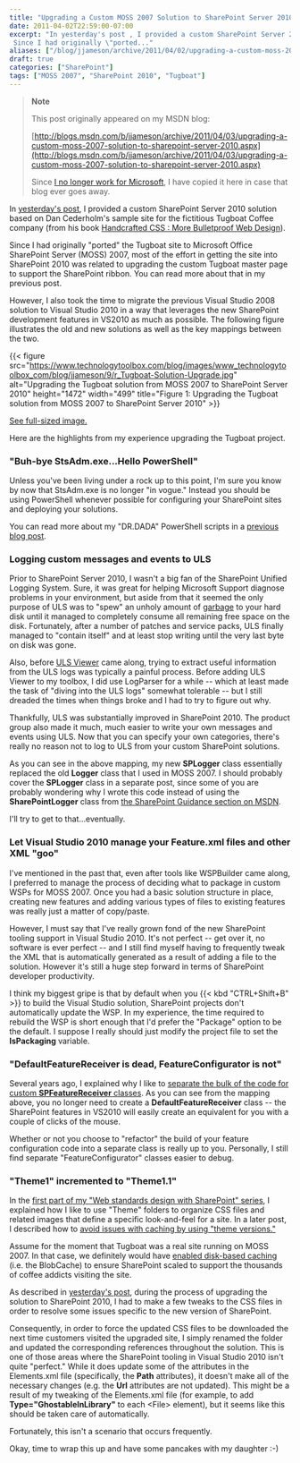 ```yaml
---
title: "Upgrading a Custom MOSS 2007 Solution to SharePoint Server 2010"
date: 2011-04-02T22:59:00-07:00
excerpt: "In yesterday's post , I provided a custom SharePoint Server 2010 solution based on Dan Cederholm's sample site for the fictitious Tugboat Coffee company (from his book Handcrafted CSS : More Bulletproof Web Design ). 
 Since I had originally \"ported..."
aliases: ["/blog/jjameson/archive/2011/04/02/upgrading-a-custom-moss-2007-solution-to-sharepoint-server-2010.aspx"]
draft: true
categories: ["SharePoint"]
tags: ["MOSS 2007", "SharePoint 2010", "Tugboat"]
---
```


> **Note**
>
> This post originally appeared on my MSDN blog:
>
> [http://blogs.msdn.com/b/jjameson/archive/2011/04/03/upgrading-a-custom-moss-2007-solution-to-sharepoint-server-2010.aspx](http://blogs.msdn.com/b/jjameson/archive/2011/04/03/upgrading-a-custom-moss-2007-solution-to-sharepoint-server-2010.aspx)
>
> Since [I no longer work for Microsoft](/blog/jjameson/2011/09/02/last-day-with-microsoft), I have copied it here in case that blog                 ever goes away.

In [yesterday's post](/blog/jjameson/2011/04/01/web-standards-design-with-sharepoint-part-4), I provided a custom SharePoint Server 2010 solution based         on Dan Cederholm's sample site for the fictitious Tugboat Coffee company (from his         book [Handcrafted CSS : More Bulletproof Web Design](http://amzn.com/0321643380)).

Since I had originally "ported" the Tugboat site to Microsoft Office SharePoint         Server (MOSS) 2007, most of the effort in getting the site into SharePoint 2010         was related to upgrading the custom Tugboat master page to support the SharePoint         ribbon. You can read more about that in my previous post.

However, I also took the time to migrate the previous Visual Studio 2008 solution         to Visual Studio 2010 in a way that leverages the new SharePoint development features         in VS2010 as much as possible. The following figure illustrates the old and new         solutions as well as the key mappings between the two.

{{< figure
src="https://www.technologytoolbox.com/blog/images/www_technologytoolbox_com/blog/jjameson/9/r_Tugboat-Solution-Upgrade.jpg"
alt="Upgrading the Tugboat solution from MOSS 2007 to SharePoint Server 2010"
height="1472"
width="499"
title="Figure 1: Upgrading the Tugboat solution from MOSS 2007 to SharePoint Server 2010" >}}

[See full-sized image.](/blog/images/www_technologytoolbox_com/blog/jjameson/9/o_Tugboat-Solution-Upgrade.jpg)

Here are the highlights from my experience upgrading the Tugboat project.

### "Buh-bye StsAdm.exe...Hello PowerShell"

Unless you've been living under a rock up to this point, I'm sure you know by now         that StsAdm.exe is no longer "in vogue." Instead you should be using PowerShell         whenever possible for configuring your SharePoint sites and deploying your solutions.

You can read more about my "DR.DADA" PowerShell scripts in a [previous blog post](/blog/jjameson/2011/02/26/deployment-scripts-for-sharepoint-server-2010).

### Logging custom messages and events to ULS

Prior to SharePoint Server 2010, I wasn't a big fan of the SharePoint Unified Logging         System. Sure, it was great for helping Microsoft Support diagnose problems in your         environment, but aside from that it seemed the only purpose of ULS was to "spew"         an unholy amount of [garbage](/blog/jjameson/2009/03/25/sharepoint-uls-logs-flooded-with-preserving-template-record-with-size) to your hard disk until it managed to completely consume all remaining         free space on the disk. Fortunately, after a number of patches and service packs,         ULS finally managed to "contain itself" and at least stop writing until the very         last byte on disk was gone.

Also, before [ULS Viewer](http://archive.msdn.microsoft.com/ULSViewer)         came along, trying to extract useful information from the ULS logs was typically         a painful process. Before adding ULS Viewer to my toolbox, I did use LogParser for         a while -- which at least made the task of "diving into the ULS logs" somewhat tolerable         -- but I still dreaded the times when things broke and I had to try to figure out         why.

Thankfully, ULS was substantially improved in SharePoint 2010. The product group         also made it much, much easier to write your own messages and events using ULS.         Now that you can specify your own categories, there's really no reason not to log         to ULS from your custom SharePoint solutions.

As you can see in the above mapping, my new **SPLogger** class essentially         replaced the old **Logger** class that I used in MOSS 2007. I should         probably cover the **SPLogger** class in a separate post, since some         of you are probably wondering why I wrote this code instead of using the **SharePointLogger** class from [the SharePoint Guidance section on MSDN](http://msdn.microsoft.com/en-us/library/ff649628.aspx).

I'll try to get to that...eventually.

### Let Visual Studio 2010 manage your Feature.xml files and other XML "goo"

I've mentioned in the past that, even after tools like WSPBuilder came along, I         preferred to manage the process of deciding what to package in custom WSPs for MOSS         2007. Once you had a basic solution structure in place, creating new features and         adding various types of files to existing features was really just a matter of copy/paste.

However, I must say that I've really grown fond of the new SharePoint tooling support         in Visual Studio 2010. It's not perfect -- get over it, no software is ever perfect         -- and I still find myself having to frequently tweak the XML that is automatically         generated as a result of adding a file to the solution. However it's still a huge         step forward in terms of SharePoint developer productivity.

I think my biggest gripe is that by default when you {{< kbd "CTRL+Shift+B" >}} to         build the Visual Studio solution, SharePoint projects don't automatically update         the WSP. In my experience, the time required to rebuild the WSP is short enough         that I'd prefer the "Package" option to be the default. I suppose I really should         just modify the project file to set the **IsPackaging** variable.

### "DefaultFeatureReceiver is dead, FeatureConfigurator is not"

Several years ago, I explained why I like to [separate the bulk of the code for custom **SPFeatureReceiver** classes](/blog/jjameson/2007/03/21/what-s-in-a-name-defaultfeaturereceiver-vs-featureconfigurator).         As you can see from the mapping above, you no longer need to create a **DefaultFeatureReceiver** class -- the SharePoint features in VS2010 will easily create an equivalent         for you with a couple of clicks of the mouse.

Whether or not you choose to "refactor" the build of your feature configuration         code into a separate class is really up to you. Personally, I still find separate         "FeatureConfigurator" classes easier to debug.

### "Theme1" incremented to "Theme1.1"

In the [first part of my "Web standards design with SharePoint" series](/blog/jjameson/2010/01/29/web-standards-design-with-moss-2007-part-1), I explained         how I like to use "Theme" folders to organize CSS files and related images that         define a specific look-and-feel for a site. In a later post, I described how to         [avoid issues with caching by using "theme versions."](/blog/jjameson/2010/11/16/avoid-issues-with-caching-by-using-quot-theme-versions-quot)

Assume for the moment that Tugboat was a real site running on MOSS 2007. In that         case, we definitely would have [enabled disk-based caching](/blog/jjameson/2009/03/26/always-enable-disk-based-caching-in-moss-2007) (i.e. the BlobCache) to ensure SharePoint scaled         to support the thousands of coffee addicts visiting the site.

As described in [yesterday's post](/blog/jjameson/2011/04/01/web-standards-design-with-sharepoint-part-4), during the process of upgrading the solution to SharePoint         2010, I had to make a few tweaks to the CSS files in order to resolve some issues         specific to the new version of SharePoint.

Consequently, in order to force the updated CSS files to be downloaded the next         time customers visited the upgraded site, I simply renamed the folder and updated         the corresponding references throughout the solution. This is one of those areas         where the SharePoint tooling in Visual Studio 2010 isn't quite "perfect." While         it does update some of the attributes in the Elements.xml file (specifically, the         **Path** attributes), it doesn't make all of the necessary changes         (e.g. the **Url** attributes are not updated). This might be a result         of my tweaking of the Elements.xml file (for example, to add **Type="GhostableInLibrary"**         to each &lt;File&gt; element), but it seems like this should be taken care of automatically.

Fortunately, this isn't a scenario that occurs frequently.

Okay, time to wrap this up and have some pancakes with my daughter :-)


